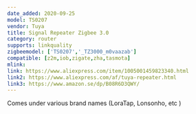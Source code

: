 ```yaml
---
date_added: 2020-09-25
model: TS0207
vendor: Tuya
title: Signal Repeater Zigbee 3.0
category: router
supports: linkquality
zigbeemodel: ['TS0207','_TZ3000_m0vaazab']
compatible: [z2m,iob,zigate,zha,tasmota]
mlink: 
link: https://www.aliexpress.com/item/1005001459823340.html
link2: https://www.aliexpress.com/af/tuya-repeater.html
link3: https://www.amazon.se/dp/B08R6D3QWY/
---
```


Comes under various brand names (LoraTap, Lonsonho, etc )
